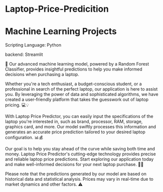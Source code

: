 # Laptop-Price-Predicition

# Machine Learning Projects

Scripting Language: Python

backend: Streamlit

🎯 Our advanced machine learning model, powered by a Random Forest Classifier, provides insightful predictions to help you make informed decisions when purchasing a laptop.

Whether you're a tech enthusiast, a budget-conscious student, or a professional in search of the perfect laptop, our application is here to assist you. By leveraging the power of data and sophisticated algorithms, we have created a user-friendly platform that takes the guesswork out of laptop pricing. 💻💡

With Laptop Price Predictor, you can easily input the specifications of the laptop you're interested in, such as brand, processor, RAM, storage, graphics card, and more. Our model swiftly processes this information and generates an accurate price prediction tailored to your desired laptop configuration. 📊💰

Our goal is to help you stay ahead of the curve while saving both time and money. Laptop Price Predictor's cutting-edge technology provides precise and reliable laptop price predictions. Start exploring our application today and make well-informed decisions for your next laptop purchase. 🚀🔮

Please note that the predictions generated by our model are based on historical data and statistical analysis. Prices may vary in real-time due to market dynamics and other factors. ⚠️
